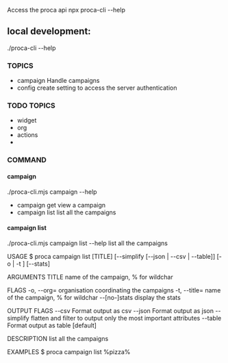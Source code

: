 Access the proca api
npx proca-cli --help

## local development:
./proca-cli --help


### TOPICS
-  campaign  Handle campaigns
-  config    create setting to access the server authentication

### TODO TOPICS

- widget
- org
- actions
- 

### COMMAND 
#### campaign

./proca-cli.mjs campaign --help

- campaign get   view a campaign
- campaign list  list all the campaigns

#### campaign list 
./proca-cli.mjs campaign list --help
list all the campaigns

USAGE
  $ proca campaign list [TITLE] [--simplify [--json | --csv | --table]] [-o <organisation name> | -t <campaign title>] [--stats]

ARGUMENTS
  TITLE  name of the campaign, % for wildchar

FLAGS
  -o, --org=<organisation name>  organisation coordinating the campaigns
  -t, --title=<campaign title>   name of the campaign, % for wildchar
      --[no-]stats               display the stats

OUTPUT FLAGS
  --csv       Format output as csv
  --json      Format output as json
  --simplify  flatten and filter to output only the most important attributes
  --table     Format output as table [default]

DESCRIPTION
  list all the campaigns

EXAMPLES
  $ proca campaign list %pizza%

